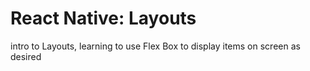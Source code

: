# React Native: Layouts

intro to Layouts, learning to use Flex Box to display items on screen as desired
